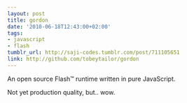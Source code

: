 ```yaml
---
layout: post
title: gordon
date: '2010-06-18T12:43:00+02:00'
tags:
- javascript
- flash
tumblr_url: http://saji-codes.tumblr.com/post/711105651
link: http://github.com/tobeytailor/gordon
---
```


An open source Flash™ runtime written in pure JavaScript.



Not yet production quality, but.. wow.

